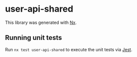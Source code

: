 # user-api-shared

This library was generated with [Nx](https://nx.dev).

## Running unit tests

Run `nx test user-api-shared` to execute the unit tests via [Jest](https://jestjs.io).
